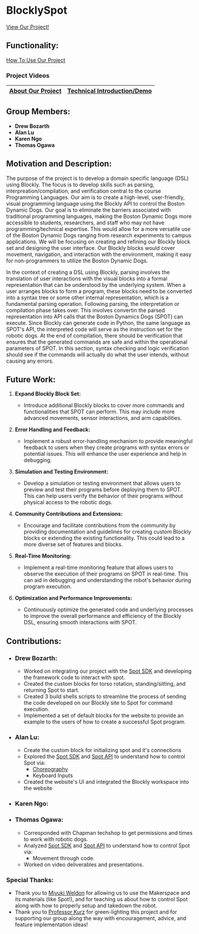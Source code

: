 # BlocklySpot

[View Our Project!](https://alu454.github.io/BlocklySpot/src/design-blocks.html)

## Functionality:

[How To Use Our Project](https://github.com/alu454/BlocklySpot/blob/main/src/README.md)

### Project Videos

| [About Our Project](https://drive.google.com/file/d/1kx3D54Kb6ScGtKKuLNZiiKoPzSICsBUm/view) | [Technical Introduction/Demo](https://drive.google.com/file/d/1vQfA_vx-FHegfnjZKcCLNC6PWii21I0Q/view?usp=sharing) |
| ------------------------------------------------------------------------------------------- | ----------------------------------------------------------------------------------------------------- |

## Group Members:

- **Drew Bozarth**
- **Alan Lu**
- **Karen Ngo**
- **Thomas Ogawa**

## Motivation and Description:

The purpose of the project is to develop a domain specific language (DSL) using Blockly. The focus is to develop skills such as parsing, interpreation/compilation, and verification central to the course Programming Languages. Our aim is to create a high-level, user-friendly, visual programming language using the Blockly API to control the Boston Dynamic Dogs. Our goal is to eliminate the barriers associated with traditional programming languages, making the Boston Dynamic Dogs more accessible to students, researchers, and staff who may not have programming/technical expertise. This would allow for a more versatile use of the Boston Dynamic Dogs ranging from research experiments to campus applications. We will be focusing on creating and refining our Blockly block set and designing the user interface. Our Blockly blocks would cover movement, navigation, and interaction with the environment, making it easy for non-programmers to utilize the Boston Dynamic Dogs.

In the context of creating a DSL using Blockly, parsing involves the translation of user interactions with the visual blocks into a formal representation that can be understood by the underlying system. When a user arranges blocks to form a program, these blocks need to be converted into a syntax tree or some other internal representation, which is a fundamental parsing operation. Following parsing, the interpretation or compilation phase takes over. This involves convertin the parsed representation into API calls that the Boston Dynamics Dogs (SPOT) can execute. Since Blockly can generate code in Python, the same language as SPOT's API, the interpreted code will serve as the instruction set for the robotic dogs. At the end of compilation, there should be verification that ensures that the generated commands are safe and within the operational parameters of SPOT. In this section, syntax checking and logic verification should see if the commands will actually do what the user intends, without causing any errors.

## Future Work:

1.  **Expand Blockly Block Set:**

    - Introduce additional Blockly blocks to cover more commands and functionalities that SPOT can perform. This may include more advanced movements, sensor interactions, and arm capabilities.

2.  **Error Handling and Feedback:**

    - Implement a robust error-handling mechanism to provide meaningful feedback to users when they create programs with syntax errors or potential issues. This will enhance the user experience and help in debugging.

3.  **Simulation and Testing Environment:**

    - Develop a simulation or testing environment that allows users to preview and test their programs before deploying them to SPOT. This can help users verify the behavior of their programs without physical access to the robotic dogs.

4.  **Community Contributions and Extensions:**

    - Encourage and facilitate contributions from the community by providing documentation and guidelines for creating custom Blockly blocks or extending the existing functionality. This could lead to a more diverse set of features and blocks.

5.  **Real-Time Monitoring:**

    - Implement a real-time monitoring feature that allows users to observe the execution of their programs on SPOT in real-time. This can aid in debugging and understanding the robot's behavior during program execution.

6.  **Optimization and Performance Improvements:**

    - Continuously optimize the generated code and underlying processes to improve the overall performance and efficiency of the Blockly DSL, ensuring smooth interactions with SPOT.

## Contributions:

- ### **Drew Bozarth:**

  - Worked on integrating our project with the [Spot SDK](https://github.com/boston-dynamics/spot-sdk) and developing the framework code to interact with spot.
  - Created the custom blocks for torso rotation, standing/sitting, and returning Spot to start.
  - Created 3 build shells scripts to streamline the process of sending the code developed on our Blockly site to Spot for command execution.
  - Implemented a set of default blocks for the website to provide an example to the users of how to create a successful Spot program.

- ### **Alan Lu:**
  - Create the custom block for initializing spot and it's connections
  - Explored the [Spot SDK](https://github.com/boston-dynamics/spot-sdk) and [Spot API](https://dev.bostondynamics.com/) to understand how to control Spot via:
    - [Choreography](https://dev.bostondynamics.com/python/bosdyn-choreography-client/src/bosdyn/choreography/client/choreography)
    - Keyboard Inputs
  - Created the website's UI and integrated the Blockly workspace into the website

- ### **Karen Ngo:**

- ### **Thomas Ogawa:**
  - Corresponded with Chapman techshop to get permissions and times to work with robotic dogs.
  - Analyzed [Spot SDK](https://github.com/boston-dynamics/spot-sdk) and [Spot API](https://dev.bostondynamics.com/) to understand how to control Spot via:
    - Movement through code.
  - Worked on video deliverables and presentations.
### Special Thanks:

- Thank you to [Miyuki Weldon](https://www.linkedin.com/in/m-weldon/) for allowing us to use the Makerspace and its materials (like Spot!), and for teaching us about how to control Spot along with how to properly setup and takedown the robot.
- Thank you to [Professor Kurz](https://www.linkedin.com/in/alexander-kurz-61a453151/) for green-lighting this project and for supporting our group along the way with encouragement, advice, and feature implementation ideas!
